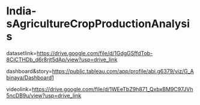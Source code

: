 # India-sAgricultureCropProductionAnalysis

datasetlink=https://drive.google.com/file/d/1GdgGSffdTob-8CiCTHDb_d6r8rjt5dAp/view?usp=drive_link

dashboard&story=https://public.tableau.com/app/profile/abi.g6379/viz/G_Abinaya/Dashboard1

videolink=https://drive.google.com/file/d/1WEeTbZ9h871_QxbxBM9C97JVh5ncDB9u/view?usp=drive_link
